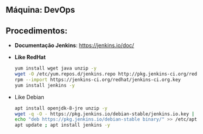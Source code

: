 Máquina: DevOps
-------------------

Procedimentos:
--------------

* **Documentação Jenkins**: https://jenkins.io/doc/

* **Like RedHat**
	```bash
	yum install wget java unzip -y
	wget -O /etc/yum.repos.d/jenkins.repo http://pkg.jenkins-ci.org/redhat-stable/jenkins.repo
	rpm --import https://jenkins-ci.org/redhat/jenkins-ci.org.key
	yum install jenkins -y
	```

* Like Debian
	```bash
	apt install openjdk-8-jre unzip -y
	wget -q -O - https://pkg.jenkins.io/debian-stable/jenkins.io.key | apt-key add -
	echo "deb https://pkg.jenkins.io/debian-stable binary/" >> /etc/apt/sources.list
	apt update ; apt install jenkins -y
	```
